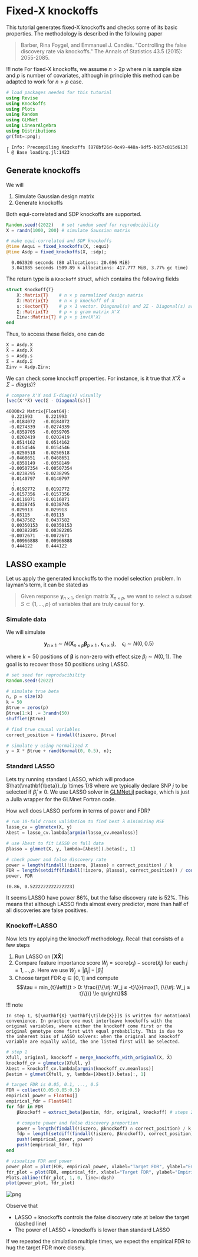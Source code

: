 
# Fixed-X knockoffs

This tutorial generates fixed-X knockoffs and checks some of its basic properties. The methodology is described in the following paper

> Barber, Rina Foygel, and Emmanuel J. Candès. "Controlling the false discovery rate via knockoffs." The Annals of Statistics 43.5 (2015): 2055-2085.


!!! note
    For fixed-X knockoffs, we assume $n > 2p$ where $n$ is sample size and $p$ is number of covariates, although in principle this method can be adapted to work for $n > p$ case.


```julia
# load packages needed for this tutorial
using Revise
using Knockoffs
using Plots
using Random
using GLMNet
using LinearAlgebra
using Distributions
gr(fmt=:png);
```

    ┌ Info: Precompiling Knockoffs [878bf26d-0c49-448a-9df5-b057c815d613]
    └ @ Base loading.jl:1423


## Generate knockoffs

We will

1. Simulate Gaussian design matrix
2. Generate knockoffs

Both equi-correlated and SDP knockoffs are supported. 


```julia
Random.seed!(2022)   # set random seed for reproducibility
X = randn(1000, 200) # simulate Gaussian matrix

# make equi-correlated and SDP knockoffs
@time Aequi = fixed_knockoffs(X, :equi)
@time Asdp = fixed_knockoffs(X, :sdp);
```

      0.063920 seconds (80 allocations: 20.696 MiB)
      3.041085 seconds (509.89 k allocations: 417.777 MiB, 3.77% gc time)


The return type is a `Knockoff` struct, which contains the following fields

```julia
struct Knockoff{T}
    X::Matrix{T}    # n × p normalized design matrix
    X̃::Matrix{T}    # n × p knockoff of X
    s::Vector{T}    # p × 1 vector. Diagonal(s) and 2Σ - Diagonal(s) are both psd
    Σ::Matrix{T}    # p × p gram matrix X'X
    Σinv::Matrix{T} # p × p inv(X'X)
end
```

Thus, to access these fields, one can do


```julia
X = Asdp.X
X̃ = Asdp.X̃
s = Asdp.s
Σ = Asdp.Σ
Σinv = Asdp.Σinv;
```

We can check some knockoff properties. For instance, is it true that $X'\tilde{X} \approx \Sigma - diag(s)$?


```julia
# compare X'X and Σ-diag(s) visually
[vec(X'*X̃) vec(Σ - Diagonal(s))]
```




    40000×2 Matrix{Float64}:
      0.221993     0.221993
     -0.0184072   -0.0184072
     -0.0274339   -0.0274339
     -0.0359705   -0.0359705
      0.0202419    0.0202419
      0.0514162    0.0514162
      0.0154546    0.0154546
     -0.0250518   -0.0250518
     -0.0468651   -0.0468651
     -0.0358149   -0.0358149
     -0.00507354  -0.00507354
     -0.0238295   -0.0238295
      0.0140797    0.0140797
      ⋮           
      0.0192772    0.0192772
     -0.0157356   -0.0157356
     -0.0116071   -0.0116071
      0.0338745    0.0338745
      0.029913     0.029913
     -0.03115     -0.03115
      0.0437582    0.0437582
      0.00350153   0.00350153
      0.00382205   0.00382205
     -0.0072671   -0.0072671
      0.00966888   0.00966888
      0.444122     0.444122



## LASSO example

Let us apply the generated knockoffs to the model selection problem. In layman's term, it can be stated as

> Given response $\mathbf{y}_{n \times 1}$, design matrix $\mathbf{X}_{n \times p}$, we want to select a subset $S \subset \{1,...,p\}$ of variables that are truly causal for $\mathbf{y}$. 

### Simulate data

We will simulate 

$$\mathbf{y}_{n \times 1} \sim N(\mathbf{X}_{n \times p}\mathbf{\beta}_{p \times 1} \ , \ \mathbf{\epsilon}_{n \times 1}), \quad \epsilon_i \sim N(0, 0.5)$$

where $k=50$ positions of $\mathbf{\beta}$ is non-zero with effect size $\beta_j \sim N(0, 1)$. The goal is to recover those 50 positions using LASSO.


```julia
# set seed for reproducibility
Random.seed!(2022)

# simulate true beta
n, p = size(X)
k = 50
βtrue = zeros(p)
βtrue[1:k] .= 3randn(50)
shuffle!(βtrue)

# find true causal variables
correct_position = findall(!iszero, βtrue)

# simulate y using normalized X
y = X * βtrue + rand(Normal(0, 0.5), n);
```

### Standard LASSO

Lets try running standard LASSO, which will produce $\hat{\mathbf{\beta}}_{p \times 1}$ where we typically declare SNP $j$ to be selected if $\hat{\beta}_j \ne 0$. We use LASSO solver in [GLMNet.jl](https://github.com/JuliaStats/GLMNet.jl) package, which is just a Julia wrapper for the GLMnet Fortran code. 

How well does LASSO perform in terms of power and FDR?


```julia
# run 10-fold cross validation to find best λ minimizing MSE
lasso_cv = glmnetcv(X, y)
λbest = lasso_cv.lambda[argmin(lasso_cv.meanloss)]

# use λbest to fit LASSO on full data
βlasso = glmnet(X, y, lambda=[λbest]).betas[:, 1]

# check power and false discovery rate
power = length(findall(!iszero, βlasso) ∩ correct_position) / k
FDR = length(setdiff(findall(!iszero, βlasso), correct_position)) / count(!iszero, βlasso)
power, FDR
```




    (0.86, 0.5222222222222223)



It seems LASSO have power 86%, but the false discovery rate is 52%. This means that although LASSO finds almost every predictor, more than half of all discoveries are false positives. 

### Knockoff+LASSO

Now lets try applying the knockoff methodology. Recall that consists of a few steps 

1. Run LASSO on $[\mathbf{X} \mathbf{\tilde{X}}]$
2. Compare feature importance score $W_j = \text{score}(x_j) - \text{score}(\tilde{x}_j)$ for each $j = 1,...,p$. Here we use $W_j = |\beta_j| - |\tilde{\beta}_{j}|$
3. Choose target FDR $q \in [0, 1]$ and compute 
$$\tau = min_{t}\left\{t > 0: \frac{{\{\#j: W_j ≤ -t}\}}{max(1, {\{\#j: W_j ≥ t}\})} \le q\right\}$$

!!! note
    
    In step 1, $[\mathbf{X} \mathbf{\tilde{X}}]$ is written for notational convenience. In practice one must interleave knockoffs with the original variables, where either the knockoff come first or the original genotype come first with equal probability. This is due to the inherent bias of LASSO solvers: when the original and knockoff variable are equally valid, the one listed first will be selected. 


```julia
# step 1
Xfull, original, knockoff = merge_knockoffs_with_original(X, X̃)
knockoff_cv = glmnetcv(Xfull, y)
λbest = knockoff_cv.lambda[argmin(knockoff_cv.meanloss)]
βestim = glmnet(Xfull, y, lambda=[λbest]).betas[:, 1]

# target FDR is 0.05, 0.1, ..., 0.5
FDR = collect(0.05:0.05:0.5)
empirical_power = Float64[]
empirical_fdr = Float64[]
for fdr in FDR
    βknockoff = extract_beta(βestim, fdr, original, knockoff) # steps 2-3 happen here

    # compute power and false discovery proportion
    power = length(findall(!iszero, βknockoff) ∩ correct_position) / k
    fdp = length(setdiff(findall(!iszero, βknockoff), correct_position)) / max(count(!iszero, βknockoff), 1)
    push!(empirical_power, power)
    push!(empirical_fdr, fdp)
end

# visualize FDR and power
power_plot = plot(FDR, empirical_power, xlabel="Target FDR", ylabel="Empirical power", legend=false)
fdr_plot = plot(FDR, empirical_fdr, xlabel="Target FDR", ylabel="Empirical FDR", legend=false)
Plots.abline!(fdr_plot, 1, 0, line=:dash)
plot(power_plot, fdr_plot)
```




![png](output_13_0.png)



Observe that

+ LASSO + knockoffs controls the false discovery rate at below the target (dashed line)
+ The power of LASSO + knockoffs is lower than standard LASSO

If we repeated the simulation multiple times, we expect the empirical FDR to hug the target FDR more closely.
